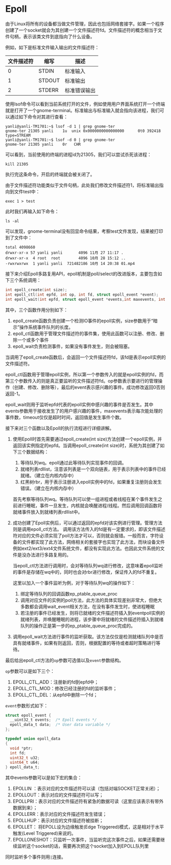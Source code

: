 # Epoll

由于Linux将所有的设备都当做文件管理，因此也包括网络套接字。如果一个程序创建了一个socket就会为其创建一个文件描述符fd。文件描述符的概念相当于文件句柄，表示该类文件到底指向了什么设备。

例如，如下是标准文件输入输出的文件描述符：

文件描述符|缩写|描述
---|---|---
0|STDIN|标准输入
1|STDOUT|标准输出
2|STDERR|标准错误输出

使用lsof命令可以看到当前系统打开的文件，例如使用用户界面系统打开一个终端就是打开了一个gnome-terminal。标准输出与标准输入就会指向该进程，我们可以通过如下命令对其进行查看：

```shell
yanli@yanli-TM1701:~$ lsof -d 1 | grep gnome-ter
gnome-ter 21305 yanli    1u  unix 0x0000000000000000      0t0 392418 type=STREAM
yanli@yanli-TM1701:~$ lsof -d 0 | grep gnome-ter
gnome-ter 21305 yanli    0r   CHR  
```

可以看到，当前使用的终端的进程id为21305，我们可以尝试杀死该进程：

```shell
kill 21305
```

执行完这条命令，开启的终端就会被关闭了。

由于文件描述符功能类似于文件句柄，此处我们修改文件描述符1，将标准输出指向到文件test中：

```shell
exec 1 > test
```

此时我们再输入如下命令：

```shell
ls -al
```

可以发现，gnome-terminal没有回显命令结果，考察test文件发现，结果被打印到了文件中：

```shell
total 4098660
drwxr-xr-x 57 yanli yanli       4096 11月 27 11:17 .
drwxr-xr-x  4 root  root        4096 10月 28 15:12 ..
-rwxrwxrwx  1 yanli yanli  721482186 10月 14 20:38 01.mp4
```

接下来介绍Epoll多路复用API，epoll机制是poll/select的改进版本，主要包含如下三个系统调用：

```c
int epoll_create(int size);
int epoll_ctl(int epfd, int op, int fd, struct epoll_event *event);
int epoll_wait(int epfd, struct epoll_event *events,int maxevents, int timeout);
```

其中，三个函数作用分别如下：

1. epoll_create函数负责创建一个检测IO事件的epoll实例，size参数用于“暗示”操作系统事件队列的长度。
2. epoll_ctl函数用于管理文件描述符的事件集，使用此函数可以注册、修改、删除一个或多个事件
3. epoll_wait负责检测事件，如果没有事件发生，则会被阻塞。

当调用了epoll_create函数后，会返回一个文件描述符fd，该fd是表示epoll实例的文件描述符。

epoll_ctl函数用于管理epoll实例，所以第一个参数传入的就是epoll实例的fd，而第三个参数传入的则是真正要监听的文件描述符fd。op参数表示要进行的管理操作（创建、修改、删除等），最后的event表示感兴趣的事件。成功修改返回0否则返回-1。

epoll_wait则用于监听epfd代表的epoll实例中感兴趣的事件是否发生。其中events参数用于接收发生了的用户感兴趣的事件，maxevents表示每次能处理的事件数，timeout仅仅是超时时间，返回值是发生事件个数。

接下来对三个函数以及Epoll的执行流程进行详细讲解。

1. 使用Epoll时首先需要通过epoll_create(int size)方法创建一个epoll实例，并返回该实例指定的epfd。当调用epoll_create(int size)时，系统为其创建了如下三个数据结构：

    1. 等待队列wq。epoll通过此等待队列实现事件的回调。
    2. 就绪列表rdllist，注意该列表是一个双向链表，用于表示列表中的事件已经就绪。（建立在内核内存中）
    3. 红黑树rbr，用于表示注册进入epoll实例中的fd，如果重复注册则会发生错误。（建立在内核内存中）

    首先考察等待队列wq。等待队列可以使一组进程或者线程在某个事件发生之前进行睡眠，事件一旦发生，内核就会唤醒进程/线程。然后调用回调函数将就绪事件放入到就绪列表rdllist中。

2. 成功创建了Epoll实例后，可以通过返回的epfd对该实例进行管理。管理方法则是调用epoll_ctl方法。
   调用该方法传入的fd是有一定要求的，即该文件描述符对应的文件必须实现了poll方法才可以，否则就会报错。一般而言，字符设备的文件都实现了此方法，网络相关的套接字也实现了此方法，而块设备文件例如ext2/ext3/ext4文件系统文件，都没有实现此方法。也因此文件系统的文件是没办法进行多路复用的。

   当epoll_ctl方法进行调用时，会对等待队列wq进行修改，这意味着epoll监听的事件是存储在wq中的，同时也会对rbr进行修改，保证传入的fd不重复。

   这里以加入一个事件监听为例，对于等待队列wq的操作如下：

   1. 绑定等待队列的回调函数ep_ptable_queue_proc
   2. 调用对应文件的实例的poll方法，此方法的具体实现差别非常大，但绝大多数都会调用wait_event相关方法，在没有事件发生时，使进程睡眠
   3. 若注册的事件已经发生，则将已就绪的文件描述符插入到eventpoll实例的就绪列表，并唤醒睡眠的进程，该步骤中将就绪的文件描述符插入到就绪队列的操作正是第一步的ep_ptable_queue_proc完成的。

3. 调用epoll_wait方法进行事件的监听获取。该方法仅仅是检测就绪队列中是否具有就绪事件，如果有则返回，否则，根据配置的等待或者超时策略进行等待。

最后给出epoll_ctl方法的`op`参数可选值以及`event`参数结构。

`op`参数可以是如下三个：

1. EPOLL_CTL_ADD：注册新的fd到epfd中；
2. EPOLL_CTL_MOD：修改已经注册的fd的监听事件；
3. EPOLL_CTL_DEL：从epfd中删除一个fd；

`event`参数形式如下：

```c
struct epoll_event {
  __uint32_t events;  /* Epoll events */
  epoll_data_t data;  /* User data variable */
};

typedef union epoll_data
{
  void *ptr;
  int fd;
  uint32_t u32;
  uint64_t u64;
} epoll_data_t;

```

其中events参数可以是如下宏的集合：

1. EPOLLIN ：表示对应的文件描述符可以读（包括对端SOCKET正常关闭）；
2. EPOLLOUT：表示对应的文件描述符可以写；
3. EPOLLPRI：表示对应的文件描述符有紧急的数据可读（这里应该表示有带外数据到来）；
4. EPOLLERR：表示对应的文件描述符发生错误；
5. EPOLLHUP：表示对应的文件描述符被挂断；
6. EPOLLET： 将EPOLL设为边缘触发(Edge Triggered)模式，这是相对于水平触发(Level Triggered)来说的。
7. EPOLLONESHOT：只监听一次事件，当监听完这次事件之后，如果还需要继续监听这个socket的话，需要再次把这个socket加入到EPOLL队列里

同时监听多个事件则用`|`连接。
